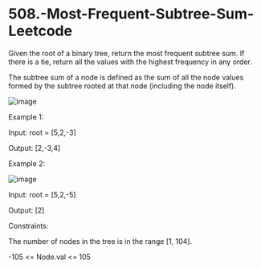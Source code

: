 # 508.-Most-Frequent-Subtree-Sum-Leetcode


Given the root of a binary tree, return the most frequent subtree sum. If there is a tie, return all the values with the highest frequency in any order.



The subtree sum of a node is defined as the sum of all the node values formed by the subtree rooted at that node (including the node itself).



 ![image](https://user-images.githubusercontent.com/63790684/126028015-316787b2-f7d0-46a3-aa18-40408c949a0f.png)


Example 1:


Input: root = [5,2,-3]


Output: [2,-3,4]


Example 2:


![image](https://user-images.githubusercontent.com/63790684/126028019-182d7e96-00f6-469f-9a0f-57555ee0d3cf.png)


Input: root = [5,2,-5]


Output: [2]
 

Constraints:


The number of nodes in the tree is in the range [1, 104].


-105 <= Node.val <= 105
